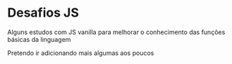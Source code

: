 # Desafios JS

Alguns estudos com JS vanilla para melhorar o conhecimento das funções básicas da linguagem

Pretendo ir adicionando mais algumas aos poucos
